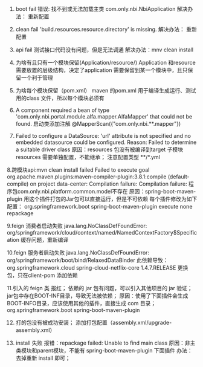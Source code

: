 1. boot fail
错误: 找不到或无法加载主类 com.only.nbi.NbiApplication
解决办法：<resources> 重新配置
2. clean fail
'build.resources.resource.directory' is missing.
解决办法：<resources> 重新配置

3. api fail
测试接口代码没有问题，但是无法调通
解决办法：mnv clean install

4. 为啥有且只有一个模块保留(Application/resource/)
Application 和resource 需要放置的层级结构，决定了application 需要保留到某一个模块中，且只保留一个利于管理
5. 为啥每个模块保留（pom.xml）
maven 的pom.xml 用于编译生成运行、测试用的class 文件，所以每个模块必须有

6. A component required a bean of type 'com.only.nbi.portal.module.alfa.mapper.AlfaMapper' that could not be found.
启动类添加注解 @MapperScan({"com.only.nbi.**.mapper"})


7. Failed to configure a DataSource: 'url' attribute is not specified and no embedded datasource could be configured.
Reason: Failed to determine a suitable driver class
原因：resources 包没有被编译到target
子模块 resources 需要单独配置，不能继承；
注意配置类型 <include>**/*.yml</include>

8.跨模块api:mvn clean install failed
Failed to execute goal org.apache.maven.plugins:maven-compiler-plugin:3.8.1:compile (default-compile) on project data-center: Compilation failure: Compilation failure:
程序包com.only.nbi.platform.common.model不存在
原因：spring-boot-maven-plugin 用这个插件打包的Jar包可以直接运行，但是不可依赖
每个插件修改为如下配置：
            <plugin>
                <groupId>org.springframework.boot</groupId>
                <artifactId>spring-boot-maven-plugin</artifactId>
                <configuration>
                    <classifier>execute</classifier>
                </configuration>
                <executions>
                    <execution>
                        <phase>none</phase>
                        <goals>
                            <goal>repackage</goal>
                        </goals>
                    </execution>
                </executions>
            </plugin>

9.feign 消费者启动失败
java.lang.NoClassDefFoundError: org/springframework/cloud/context/named/NamedContextFactory$Specification
缓存问题，重新编译

10.feign 服务者启动失败
java.lang.NoClassDefFoundError: org/springframework/boot/bind/RelaxedDataBinder
此依赖导致：
        <dependency>
            <groupId>org.springframework.cloud</groupId>
            <artifactId>spring-cloud-netflix-core</artifactId>
            <version>1.4.7.RELEASE</version>
        </dependency>
更换包，只在client-pom 添加依赖

11.引入的 feign 类 报红；
依赖的 jar 包有问题，可以引入其他项目的 jar 验证；
jar包中存在BOOT-INF目录，导致无法被依赖；
原因：使用了下面插件会生成 BOOT-INFO目录，应该使用其他的插件，直接生成 com 目录；
            <plugin>
                <groupId>org.springframework.boot</groupId>
                <artifactId>spring-boot-maven-plugin</artifactId>
            </plugin>

12. 打的包没有被成功安装；
添加打包配置（assembly.xml/upgrade-assembly.xml）

13. install 失败
报错：repackage failed: Unable to find main class 
原因：非主类模块和parent模块，不能有 spring-boot-maven-plugin 下面插件
办法：去掉重新 install 即可；




